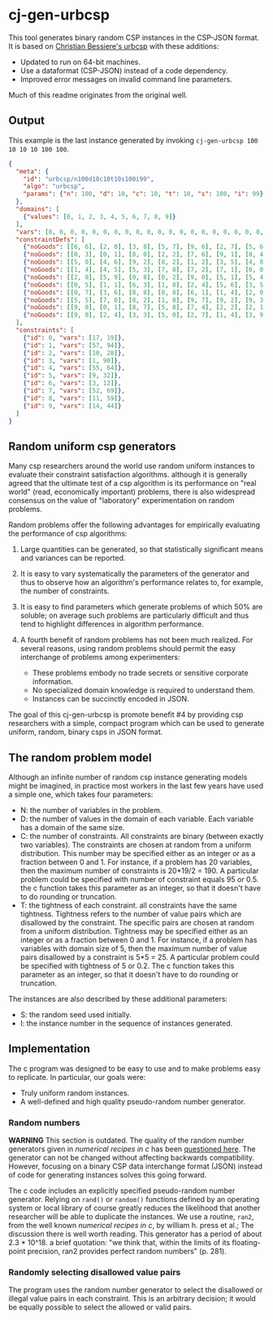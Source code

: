 # cj-gen-urbcsp

This tool generates binary random CSP instances in the CSP-JSON format. It is based on [Christian Bessiere's urbcsp](https://www.lirmm.fr/~bessiere/generator.html) with these additions:
* Updated to run on 64-bit machines.
* Use a dataformat (CSP-JSON) instead of a code dependency.
* Improved error messages on invalid command line parameters.

Much of this readme originates from the original well.

## Output

This example is the last instance generated by invoking `cj-gen-urbcsp 100 10 10 10 100 100`.

```JSON
{
  "meta": {
    "id": "urbcsp/n100d10c10t10s100i99",
    "algo": "urbcsp",
    "params": {"n": 100, "d": 10, "c": 10, "t": 10, "s": 100, "i": 99}
  },
  "domains": [
    {"values": [0, 1, 2, 3, 4, 5, 6, 7, 8, 9]}
  ],
  "vars": [0, 0, 0, 0, 0, 0, 0, 0, 0, 0, 0, 0, 0, 0, 0, 0, 0, 0, 0, 0, 0, 0, 0, 0, 0, 0, 0, 0, 0, 0, 0, 0, 0, 0, 0, 0, 0, 0, 0, 0, 0, 0, 0, 0, 0, 0, 0, 0, 0, 0, 0, 0, 0, 0, 0, 0, 0, 0, 0, 0, 0, 0, 0, 0, 0, 0, 0, 0, 0, 0, 0, 0, 0, 0, 0, 0, 0, 0, 0, 0, 0, 0, 0, 0, 0, 0, 0, 0, 0, 0, 0, 0, 0, 0, 0, 0, 0, 0, 0, 0],
  "constraintDefs": [
    {"noGoods": [[6, 6], [2, 0], [3, 8], [5, 7], [9, 6], [2, 7], [5, 6], [8, 2], [9, 9], [4, 8]]},
    {"noGoods": [[0, 3], [0, 1], [8, 0], [2, 2], [7, 6], [9, 1], [8, 4], [3, 0], [9, 2], [8, 8]]},
    {"noGoods": [[5, 0], [4, 6], [9, 2], [8, 2], [1, 2], [3, 5], [4, 8], [1, 1], [3, 3], [4, 0]]},
    {"noGoods": [[1, 4], [4, 5], [5, 3], [7, 8], [7, 2], [7, 1], [0, 0], [0, 4], [0, 5], [1, 9]]},
    {"noGoods": [[2, 0], [5, 9], [0, 8], [0, 2], [9, 0], [5, 1], [5, 4], [2, 7], [1, 6], [5, 0]]},
    {"noGoods": [[0, 5], [1, 1], [6, 3], [1, 8], [2, 4], [5, 6], [3, 5], [2, 8], [9, 9], [5, 3]]},
    {"noGoods": [[0, 7], [3, 6], [8, 8], [0, 8], [6, 1], [1, 4], [2, 0], [3, 2], [4, 1], [3, 0]]},
    {"noGoods": [[5, 5], [7, 8], [8, 2], [1, 8], [9, 7], [9, 2], [9, 3], [3, 1], [9, 9], [4, 8]]},
    {"noGoods": [[9, 0], [0, 1], [8, 7], [5, 8], [7, 4], [2, 2], [2, 1], [8, 4], [9, 8], [6, 9]]},
    {"noGoods": [[9, 0], [2, 4], [3, 3], [5, 0], [2, 7], [1, 4], [3, 9], [9, 6], [6, 8], [7, 0]]}
  ],
  "constraints": [
    {"id": 0, "vars": [17, 19]},
    {"id": 1, "vars": [57, 94]},
    {"id": 2, "vars": [10, 28]},
    {"id": 3, "vars": [1, 90]},
    {"id": 4, "vars": [55, 64]},
    {"id": 5, "vars": [9, 32]},
    {"id": 6, "vars": [3, 12]},
    {"id": 7, "vars": [52, 69]},
    {"id": 8, "vars": [11, 59]},
    {"id": 9, "vars": [14, 44]}
  ]
}
```

## Random uniform csp generators

Many csp researchers around the world use random uniform instances to evaluate their constraint satisfaction algorithms.
although it is generally agreed that the ultimate test of a csp
algorithm is its performance on "real world" (read, economically important) problems, there is also widespread consensus on the value of "laboratory" experimentation on random problems.

Random problems offer the following advantages for empirically
evaluating the performance of csp algorithms:

1. Large quantities can be generated, so that statistically significant means and variances can be reported.

2. It is easy to vary systematically the parameters of the generator and thus to observe how an algorithm's performance relates to, for example, the number of constraints.

3. It is easy to find parameters which generate problems of which 50% are soluble; on average such problems are particularly difficult and thus tend to highlight differences in algorithm performance.

4. A fourth benefit of random problems has not been much realized. For several reasons, using random problems should permit the easy interchange of problems among experimenters:
   * These problems embody no trade secrets or sensitive corporate information.
   * No specialized domain knowledge is required to understand them.
   * Instances can be succinctly encoded in JSON.

The goal of this cj-gen-urbcsp is promote benefit #4 by providing
csp researchers with a simple, compact program which can be
used to generate uniform, random, binary csps in JSON format.

## The random problem model

Although an infinite number of random csp instance generating models might be imagined, in practice most workers in the last few years have used a simple one, which takes four parameters:

* N: the number of variables in the problem.
* D: the number of values in the domain of each variable. Each variable has a domain of the same size.
* C: the number of constraints. All constraints are binary (between exactly two variables). The constraints are chosen at random from a uniform distribution. This number may be specified either as an integer or as a fraction between 0 and 1. For instance, if a problem has 20 variables, then the maximum number of constraints is 20*19/2 = 190. A particular problem could be specified with number of constraint equals 95 or 0.5.  the c function takes this parameter as an integer, so that it doesn't have to do rounding or truncation.
* T: the tightness of each constraint.  all constraints have the same tightness. Tightness refers to the number of value pairs which are disallowed by the constraint. The specific pairs are chosen at random from a uniform distribution. Tightness may be specified either as an integer or as a fraction between 0 and 1. For instance, if a problem has variables with domain size of 5, then the maximum number of value pairs disallowed by a constraint is 5*5 = 25. A particular problem could be specified with tightness of 5 or 0.2. The c function takes this parameter as an integer, so that it doesn't have to do rounding or truncation.

The instances are also described by these additional parameters:
* S: the random seed used initially.
* I: the instance number in the sequence of instances generated.

## Implementation

The c program was designed to be easy to use and to make problems easy to replicate. In particular, our goals were:

* Truly uniform random instances.
* A well-defined and high quality pseudo-random number generator.

### Random numbers
**WARNING** This section is outdated. The quality of the random number generators given in _numerical recipes in c_ has been
<a href="https://www.uwyo.edu/buerkle/misc/wnotnr.html">questioned here</a>. The generator can not be changed without affecting backwards compatibility. However, focusing on a binary CSP data interchange format (JSON) instead of code for generating instances solves this going forward.

The c code includes an explicitly specified pseudo-random number generator. Relying on `rand()` or `random()`
functions defined by an operating system or local library of
course greatly reduces the likelihood that another researcher will
be able to duplicate the instances. We use a routine, `ran2`, from the well known *numerical recipes in c*, by william h. press et al.; The discussion there is well worth reading. This generator has a period of about 2.3 * 10^18. a brief quotation: "we think that, within the limits of its floating-point precision, ran2 provides perfect random numbers" (p. 281).

### Randomly selecting disallowed value pairs
The program uses the random number generator to select the disallowed or illegal value pairs in each constraint. This is an arbitrary decision; it would be equally possible to select the allowed
or valid pairs.
